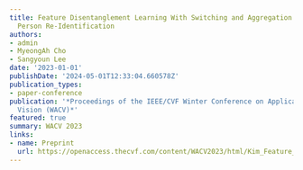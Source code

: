 ```yaml
---
title: Feature Disentanglement Learning With Switching and Aggregation for Video-Based
  Person Re-Identification
authors:
- admin
- MyeongAh Cho
- Sangyoun Lee
date: '2023-01-01'
publishDate: '2024-05-01T12:33:04.660578Z'
publication_types:
- paper-conference
publication: '*Proceedings of the IEEE/CVF Winter Conference on Applications of Computer
  Vision (WACV)*'
featured: true
summary: WACV 2023
links:
- name: Preprint
  url: https://openaccess.thecvf.com/content/WACV2023/html/Kim_Feature_Disentanglement_Learning_With_Switching_and_Aggregation_for_Video-Based_Person_WACV_2023_paper.html
---
```


